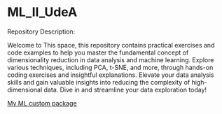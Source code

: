 # ML_II_UdeA
Repository Description:

Welcome to This space, this repository contains practical exercises and code examples to help you master the fundamental concept of dimensionality reduction in data analysis and machine learning. Explore various techniques, including PCA, t-SNE, and more, through hands-on coding exercises and insightful explanations. Elevate your data analysis skills and gain valuable insights into reducing the complexity of high-dimensional data. Dive in and streamline your data exploration today!

[My ML custom package](https://pypi.org/project/mymlpackage/#description)
